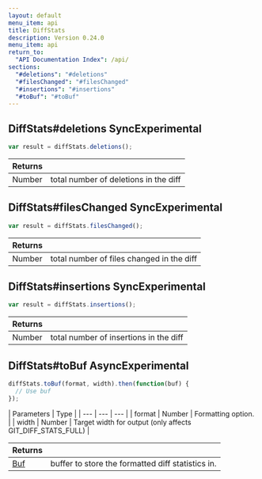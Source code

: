 ```yaml
---
layout: default
menu_item: api
title: DiffStats
description: Version 0.24.0
menu_item: api
return_to:
  "API Documentation Index": /api/
sections:
  "#deletions": "#deletions"
  "#filesChanged": "#filesChanged"
  "#insertions": "#insertions"
  "#toBuf": "#toBuf"
---
```


## <a name="deletions"></a><span>DiffStats#</span>deletions <span class="tags"><span class="sync">Sync</span><span class="experimental">Experimental</span></span>

```js
var result = diffStats.deletions();
```

| Returns |  |
| --- | --- |
| Number |  total number of deletions in the diff |

## <a name="filesChanged"></a><span>DiffStats#</span>filesChanged <span class="tags"><span class="sync">Sync</span><span class="experimental">Experimental</span></span>

```js
var result = diffStats.filesChanged();
```

| Returns |  |
| --- | --- |
| Number |  total number of files changed in the diff |

## <a name="insertions"></a><span>DiffStats#</span>insertions <span class="tags"><span class="sync">Sync</span><span class="experimental">Experimental</span></span>

```js
var result = diffStats.insertions();
```

| Returns |  |
| --- | --- |
| Number |  total number of insertions in the diff |

## <a name="toBuf"></a><span>DiffStats#</span>toBuf <span class="tags"><span class="async">Async</span><span class="experimental">Experimental</span></span>

```js
diffStats.toBuf(format, width).then(function(buf) {
  // Use buf
});
```

| Parameters | Type |
| --- | --- | --- |
| format | Number | Formatting option. |
| width | Number | Target width for output (only affects GIT_DIFF_STATS_FULL) |

| Returns |  |
| --- | --- |
| [Buf](/api/buf/) | buffer to store the formatted diff statistics in. |

